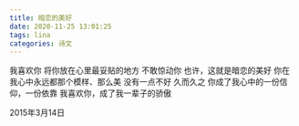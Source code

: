 ```yaml
---
title: 暗恋的美好
date: 2020-11-25 13:01:25
tags: lina
categories: 诗文
---
```

我喜欢你
将你放在心里最妥贴的地方
不敢惊动你
也许，这就是暗恋的美好
你在我心中永远都那个模样、那么美
没有一点不好
久而久之
你成了我心中的一份信仰，一份依靠
我喜欢你，成了我一辈子的骄傲

2015年3月14日

